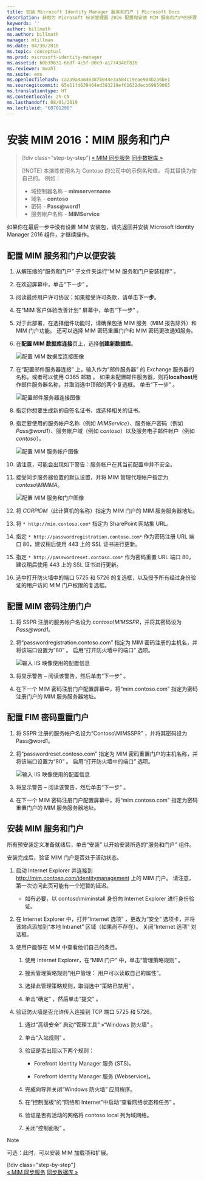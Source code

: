 ```yaml
---
title: 安装 Microsoft Identity Manager 服务和门户 | Microsoft Docs
description: 获取为 Microsoft 标识管理器 2016 配置和安装 MIM 服务和门户的步骤
keywords: ''
author: billmath
ms.author: billmath
manager: mtillman
ms.date: 04/30/2018
ms.topic: conceptual
ms.prod: microsoft-identity-manager
ms.assetid: b0b39631-66df-4c5f-80c9-a1774346f816
ms.reviewer: mwahl
ms.suite: ems
ms.openlocfilehash: ca2a9a4a646387b044e3a504c19eae904b2a6be1
ms.sourcegitcommit: 65e11fd639464ed383219ef61632decb69859065
ms.translationtype: HT
ms.contentlocale: zh-CN
ms.lasthandoff: 08/01/2019
ms.locfileid: "68701290"
---
```

# <a name="install-mim-2016-mim-service-and-portal"></a>安装 MIM 2016：MIM 服务和门户

> [!div class="step-by-step"]
> [« MIM 同步服务](install-mim-sync.md)
> [同步数据库 »](install-mim-sync-ad-service.md)
> 
> [!NOTE]
> 本演练使用名为 Contoso 的公司中的示例名和值。 将其替换为你自己的。 例如：
> - 域控制器名称 - **mimservername**
> - 域名 - **contoso**
> - 密码 - <strong>Pass@word1</strong>
> - 服务帐户名称 - **MIMService**

如果你在最后一步中没有设置 MIM 安装包，请先返回并安装 Microsoft Identity Manager 2016 组件，才继续操作。


## <a name="configure-mim-service-and-portal-for-installation"></a>配置 MIM 服务和门户以便安装

1. 从解压缩的“服务和门户”  子文件夹运行“MIM 服务和门户安装程序”  。

2. 在欢迎屏幕中，单击“下一步”  。

3. 阅读最终用户许可协议；如果接受许可条款，请单击**下一步**。

4. 在“MIM 客户体验改善计划”  屏幕中，单击“下一步”  。

5. 对于此部署，在选择组件功能时，请确保包括 MIM 服务（MIM 报告除外）和 MIM 门户功能。 还可以选择 MIM 密码重置门户和 MIM 密码更改通知服务。

6. 在**配置 MIM 数据库连接**页上，选择**创建新数据库**。

    ![配置 MIM 数据库连接图像](media/install-mim-service-portal/MIM_Install10.png)

7. 在“配置邮件服务器连接”  上，输入作为“邮件服务器”  的 Exchange 服务器的名称，或者可以使用 O365 邮箱  。 如果未配置邮件服务器，则将**localhost**用作邮件服务器名称，并取消选中顶部的两个复选框。 单击“下一步”  。

    ![配置邮件服务器连接图像](media/install-mim-service-portal/MIM_Install11.png)

8. 指定你想要生成新的自签名证书，或选择相关的证书。

9. 指定要使用的服务帐户名称（例如 *MIMService*）、服务帐户密码（例如 <em>Pass@word1</em>）、服务帐户域（例如 *contoso*）以及服务电子邮件帐户（例如 *contoso*）。

    ![配置 MIM 服务帐户图像](media/install-mim-service-portal/MIM_Install12.png)

10. 请注意，可能会出现如下警告：服务帐户在其当前配置中并不安全。

11. 接受同步服务器位置的默认设置，并将 MIM 管理代理帐户指定为 *contoso\MIMMA*。

    ![配置 MIM 服务和门户图像](media/install-mim-service-portal/MIM_Install13.png)

12. 将 *CORPIDM*（此计算机的名称）指定为 MIM 门户的 MIM 服务服务器地址。

13. 将 `* http://mim.contoso.com*` 指定为 SharePoint 网站集 URL。

14. 指定 `* http://passwordregistration.contoso.com*` 作为密码注册 URL 端口 80，建议稍后使用 443 上的 SSL 证书进行更新。

15. 指定 `* http://passwordreset.contoso.com*` 作为密码重置 URL 端口 80，建议稍后使用 443 上的 SSL 证书进行更新。

16. 选中打开防火墙中的端口 5725 和 5726 的复选框，以及授予所有经过身份验证的用户访问 MIM 门户权限的复选框。

## <a name="configure-mim-password-registration-portal"></a>配置 MIM 密码注册门户

1. 将 SSPR 注册的服务帐户名设为 *contoso\MIMSSPR*，并将其密码设为 <em>Pass@word1</em>。

2. 将“passwordregistration.contoso.com”  指定为 MIM 密码注册的主机名，并将该端口设置为“80”  。 启用“打开防火墙中的端口”  选项。

   ![输入 IIS 映像使用的配置信息](media/install-mim-service-portal/MIM_Install14.png)

3. 将显示警告 – 阅读该警告，然后单击“下一步”  。

4. 在下一个 MIM 密码注册门户配置屏幕中，将“mim.contoso.com”  指定为密码注册门户的 MIM 服务服务器地址。

## <a name="configure-mim-password-reset-portal"></a>配置 FIM 密码重置门户

1. 将 SSPR 注册的服务帐户名设为“Contoso\MIMSSPR”  ，并将其密码设为 Pass@word1。

2. 将“passwordreset.contoso.com”  指定为 MIM 密码重置门户的主机名称，并将该端口设置为“80”  。 启用“打开防火墙中的端口”  选项。

   ![输入 IIS 映像使用的配置信息](media/install-mim-service-portal/MIM_Install15.png)

3. 将显示警告 – 阅读该警告，然后单击“下一步”  。

4. 在下一个 MIM 密码注册门户配置屏幕中，将“mim.contoso.com”  指定为密码重置门户的 MIM 服务服务器地址。

## <a name="install-mim-service-and-portal"></a>安装 MIM 服务和门户

所有预安装定义准备就绪后，单击“安装”  以开始安装所选的“服务和门户”  组件。

安装完成后，验证 MIM 门户是否处于活动状态。

1. 启动 Internet Explorer 并连接到 http://mim.contoso.com/identitymanagement  上的 MIM 门户。 请注意，第一次访问此页可能有一个短暂的延迟。

    - 如有必要，以 contoso\miminstall  身份向 Internet Explorer 进行身份验证。

2. 在 Internet Explorer 中，打开“Internet 选项”  ，更改为“安全”  选项卡，并将该站点添加到“本地 Intranet”  区域（如果尚不存在）。  关闭“Internet 选项”  对话框。

3. 使用户能够在 MIM 中查看他们自己的条目。

    1.  使用 Internet Explorer，在“MIM 门户”  中，单击“管理策略规则”  。

    2.  搜索管理策略规则“用户管理：  用户可以读取自己的属性”。

    3.  选择此管理策略规则，取消选中“策略已禁用”  。

    4.  单击“确定”  ，然后单击“提交”  。

4.  验证防火墙是否允许传入连接到 TCP 端口 5725 和 5726。

    1.  通过“高级安全”  启动“管理工具” »“Windows 防火墙”  。

    2.  单击“入站规则”  。

    3.  验证是否出现以下两个规则：

        -   Forefront Identity Manager 服务 (STS)。

        -   Forefront Identity Manager 服务 (Webservice)。

    4.  完成向导并关闭“Windows 防火墙”  应用程序。

    5.  在“控制面板”的“网络和 Internet”中启动“查看网络状态和任务”  。

    6.  验证是否有活动的网络将 contoso.local 列为域网络。

    7.  关闭“控制面板”  。

> [!NOTE]
> 可选：此时，可以安装 MIM 加载项和扩展。
> 
> [!div class="step-by-step"]  
> [« MIM 同步服务](install-mim-sync.md)
> [同步数据库 »](install-mim-sync-ad-service.md)
